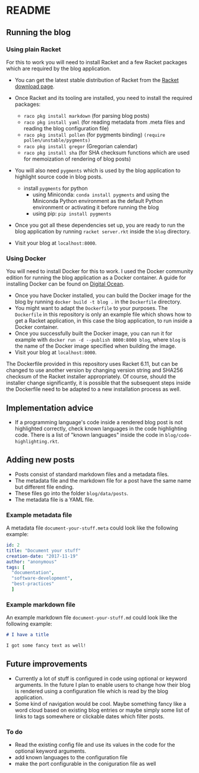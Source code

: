 # README

## Running the blog

### Using plain Racket

For this to work you will need to install Racket and a few Racket packages which are required by the blog application.

* You can get the latest stable distribution of Racket from the [Racket download page](https://download.racket-lang.org/).
* Once Racket and its tooling are installed, you need to install the required packages:
  * `raco pkg install markdown` (for parsing blog posts)
  * `raco pkg install yaml` (for reading metadata from .meta files and reading the blog configuration file)
  * `raco pkg install pollen` (for pygments binding)  `(require pollen/unstable/pygments)`
  * `raco pkg install gregor` (Gregorian calendar)
  * `raco pkg install sha` (for SHA checksum functions which are used for memoization of rendering of blog posts)
* You will also need `pygments` which is used by the blog application to highlight source code in blog posts.
  * install `pygments` for python
    * using Miniconda: `conda install pygments` and using the Miniconda Python environment as the default Python environment or activating it before running the blog
    * using pip: `pip install pygments`

* Once you got all these dependencies set up, you are ready to run the blog application by running `racket server.rkt` inside the `blog` directory.
* Visit your blog at `localhost:8000`.

### Using Docker

You will need to install Docker for this to work. I used the Docker community edition for running the blog application as a Docker container. A guide for installing Docker can be found on [Digital Ocean](https://www.digitalocean.com/community/tutorials/how-to-install-and-use-docker-on-ubuntu-16-04).

* Once you have Docker installed, you can build the Docker image for the blog by running `docker build -t blog .` in the `Dockerfile` directory.
* You might want to adapt the `Dockerfile` to your purposes. The `Dockerfile` in this repository is only an example file which shows how to get a Racket application, in this case the blog application, to run inside a Docker container.
* Once you successfully built the Docker image, you can run it for example with `docker run -d --publish 8000:8000 blog`, where `blog` is the name of the Docker image specified when building the image.
* Visit your blog at `localhost:8000`.

The Dockerfile provided in this repository uses Racket 6.11, but can be changed to use another version by changing version string and SHA256 checksum of the Racket installer appropriately. Of course, should the installer change significantly, it is possible that the subsequent steps inside the Dockerfile need to be adapted to a new installation process as well.

## Implementation advice

* If a programming language's code inside a rendered blog post is not highlighted correctly, check known languages in the code highlighting code. There is a list of "known languages" inside the code in `blog/code-highlighting.rkt`.

## Adding new posts

* Posts consist of standard markdown files and a metadata files.
* The metadata file and the markdown file for a post have the same name but different file ending.
* These files go into the folder `blog/data/posts`.
* The metadata file is a YAML file.

### Example metadata file

A metadata file `document-your-stuff.meta` could look like the following example:

``` yaml
id: 2
title: "Document your stuff"
creation-date: "2017-11-19"
author: "anonymous"
tags: [
  "documentation",
  "software-development",
  "best-practices"
  ]
```

### Example markdown file

An example markdown file `document-your-stuff.md` could look like the following example:

``` markdown
# I have a title

I got some fancy text as well!
```

## Future improvements

* Currently a lot of stuff is configured in code using optional or keyword arguments. In the future I plan to enable users to change how their blog is rendered using a configuration file which is read by the blog application.
* Some kind of navigation would be cool. Maybe something fancy like a word cloud based on existing blog entries or maybe simply some list of links to tags somewhere or clickable dates which filter posts.

### To do

* Read the existing config file and use its values in the code for the optional keyword arguments.
* add known languages to the configuration file
* make the port configurable in the coniguration file as well
